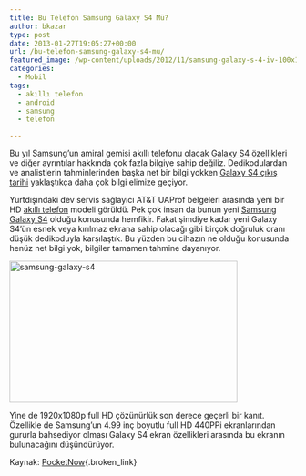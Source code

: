 ```yaml
---
title: Bu Telefon Samsung Galaxy S4 Mü?
author: bkazar
type: post
date: 2013-01-27T19:05:27+00:00
url: /bu-telefon-samsung-galaxy-s4-mu/
featured_image: /wp-content/uploads/2012/11/samsung-galaxy-s-4-iv-100x100.jpg
categories:
  - Mobil
tags:
  - akıllı telefon
  - android
  - samsung
  - telefon

---
```

Bu yıl Samsung’un amiral gemisi akıllı telefonu olacak [Galaxy S4 özellikleri][1] ve diğer ayrıntılar hakkında çok fazla bilgiye sahip değiliz. Dedikodulardan ve analistlerin tahminlerinden başka net bir bilgi yokken [Galaxy S4 çıkış tarihi][2] yaklaştıkça daha çok bilgi elimize geçiyor.

Yurtdışındaki dev servis sağlayıcı AT&T UAProf belgeleri arasında yeni bir HD [akıllı telefon][3] modeli görüldü. Pek çok insan da bunun yeni [Samsung Galaxy S4][4] olduğu konusunda hemfikir. Fakat şimdiye kadar yeni Galaxy S4’ün esnek veya kırılmaz ekrana sahip olacağı gibi birçok doğruluk oranı düşük dedikoduyla karşılaştık. Bu yüzden bu cihazın ne olduğu konusunda henüz net bilgi yok, bilgiler tamamen tahmine dayanıyor.

<img class="aligncenter size-large wp-image-11336" alt="samsung-galaxy-s4" src="https://www.murekkep.org/wp-content/uploads/2013/01/SGHi337-540x337-400x249.png" width="400" height="249" srcset="https://www.murekkep.org/wp-content/uploads/2013/01/SGHi337-540x337-400x249.png 400w, https://www.murekkep.org/wp-content/uploads/2013/01/SGHi337-540x337-50x31.png 50w, https://www.murekkep.org/wp-content/uploads/2013/01/SGHi337-540x337-125x78.png 125w, https://www.murekkep.org/wp-content/uploads/2013/01/SGHi337-540x337-300x187.png 300w, https://www.murekkep.org/wp-content/uploads/2013/01/SGHi337-540x337-488x305.png 488w, https://www.murekkep.org/wp-content/uploads/2013/01/SGHi337-540x337.png 540w" sizes="(max-width: 400px) 100vw, 400px" /> 

Yine de 1920x1080p full HD çözünürlük son derece geçerli bir kanıt. Özellikle de Samsung’un 4.99 inç boyutlu full HD 440PPi ekranlarından gururla bahsediyor olması Galaxy S4 ekran özellikleri arasında bu ekranın bulunacağını düşündürüyor.

Kaynak: [PocketNow][5]{.broken_link}

 [1]: https://www.murekkep.org/samsung-galaxy-s4-teknik-ozellikleri-9311
 [2]: https://www.murekkep.org/samsung-galaxy-s4-cikis-tarihi-teknik-ozellikleri-ocak-2013-11147
 [3]: https://www.murekkep.org/telefon
 [4]: https://www.murekkep.org/telefon/samsung-galaxy-s4
 [5]: http://pocketnow.com/2013/01/27/att-samsung-galaxy-s-iv